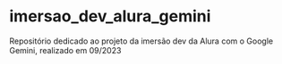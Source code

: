 # imersao_dev_alura_gemini
Repositório dedicado ao projeto da imersão dev da Alura com o Google Gemini, realizado em 09/2023
